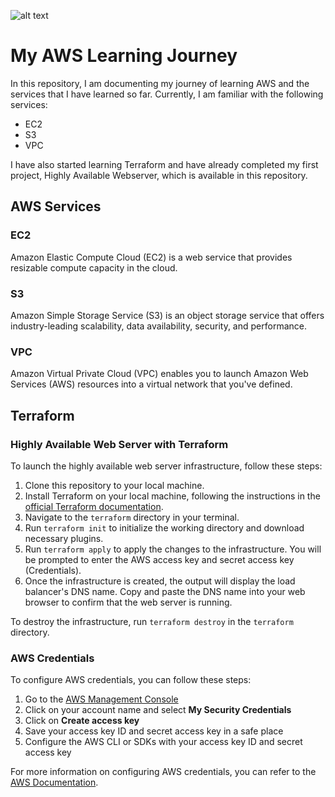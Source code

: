 ![alt text](https://ibb.co/nMTqgcT)



# My AWS Learning Journey

In this repository, I am documenting my journey of learning AWS and the services that I have learned so far. Currently, I am familiar with the following services:

- EC2
- S3
- VPC

I have also started learning Terraform and have already completed my first project, Highly Available Webserver, which is available in this repository.

## AWS Services

### EC2

Amazon Elastic Compute Cloud (EC2) is a web service that provides resizable compute capacity in the cloud.

### S3

Amazon Simple Storage Service (S3) is an object storage service that offers industry-leading scalability, data availability, security, and performance.

### VPC

Amazon Virtual Private Cloud (VPC) enables you to launch Amazon Web Services (AWS) resources into a virtual network that you've defined.

## Terraform

### Highly Available Web Server with Terraform

To launch the highly available web server infrastructure, follow these steps:

1. Clone this repository to your local machine.
2. Install Terraform on your local machine, following the instructions in the [official Terraform documentation](https://learn.hashicorp.com/tutorials/terraform/install-cli).
3. Navigate to the `terraform` directory in your terminal.
4. Run `terraform init` to initialize the working directory and download necessary plugins.
5. Run `terraform apply` to apply the changes to the infrastructure. You will be prompted to enter the AWS access key and secret access key (Credentials).
6. Once the infrastructure is created, the output will display the load balancer's DNS name. Copy and paste the DNS name into your web browser to confirm that the web server is running.

To destroy the infrastructure, run `terraform destroy` in the `terraform` directory.

### AWS Credentials

To configure AWS credentials, you can follow these steps:

1. Go to the [AWS Management Console](https://console.aws.amazon.com/)
2. Click on your account name and select **My Security Credentials**
3. Click on **Create access key**
4. Save your access key ID and secret access key in a safe place
5. Configure the AWS CLI or SDKs with your access key ID and secret access key

For more information on configuring AWS credentials, you can refer to the [AWS Documentation](https://docs.aws.amazon.com/general/latest/gr/aws-sec-cred-types.html#access-keys-and-secret-access-keys).
